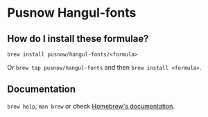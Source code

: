 # Pusnow Hangul-fonts

## How do I install these formulae?

`brew install pusnow/hangul-fonts/<formula>`

Or `brew tap pusnow/hangul-fonts` and then `brew install <formula>`.

## Documentation

`brew help`, `man brew` or check [Homebrew's documentation](https://docs.brew.sh).
